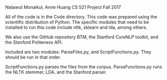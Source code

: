 Natawut Monaikul, Anne Huang
CS 521 Project
Fall 2017

All of the code is in the Code directory. This code was prepared using the scientific distribution of Python. The specific modules that need to be installed to run this code include nltk, sklearn and lda, among others.

We also use the GitHub repository BTM, the Stanford CoreNLP toolkit, and the Stanford Politeness API.

Included are two modules: ParseFiles.py, and ScriptFunctions.py. They should be run in that order.

ScriptFunctions.py parses the files from the corpus.
ParseFunctions.py runs the NLTK stemmer, LDA, and the Stanford parser.